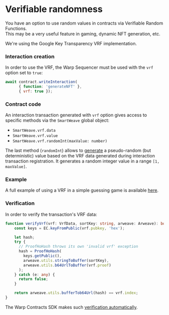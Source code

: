 # Verifiable randomness

You have an option to use random values in contracts via Verifiable Random Functions.  
This may be a very useful feature in gaming, dynamic NFT generation, etc.

We're using the Google Key Transparency VRF implementation.

### Interaction creation
In order to use the VRF, the Warp Sequencer must be used with the `vrf` option set to `true`:

```javascript
await contract.writeInteraction(
      { function: 'generateNFT' },
      { vrf: true });
```

### Contract code
An interaction transaction generated with `vrf` option gives access to specific methods via the `SmartWeave` global object:
- `SmartWeave.vrf.data`
- `SmartWeave.vrf.value`
- `SmartWeave.vrf.randomInt(maxValue: number)`

The last method (`randomInt`) allows to [generate](https://github.com/warp-contracts/pokemons/blob/master/contract/src/contracts/actions/write/questions.ts#L12) a pseudo-random (but deterministic) value based on the VRF data generated
during interaction transaction registration.
It generates a random integer value in a range `[1, maxValue]`.

### Example
A full example of using a VRF in a simple guessing game is available [here](https://github.com/warp-contracts/pokemons).


### Verification
In order to verify the transaction's VRF data:
```ts
function verifyVrf(vrf: VrfData, sortKey: string, arweave: Arweave): boolean {
    const keys = EC.keyFromPublic(vrf.pubkey, 'hex');

    let hash;
    try {
      // ProofHoHash throws its own 'invalid vrf' exception
      hash = ProofHoHash(
        keys.getPublic(),
        arweave.utils.stringToBuffer(sortKey),
        arweave.utils.b64UrlToBuffer(vrf.proof)
      );
    } catch (e: any) {
      return false;
    }

    return arweave.utils.bufferTob64Url(hash) == vrf.index;
}
```

The Warp Contracts SDK makes such [verification automatically](https://github.com/warp-contracts/warp/blob/main/src/core/modules/impl/DefaultStateEvaluator.ts#L107).

